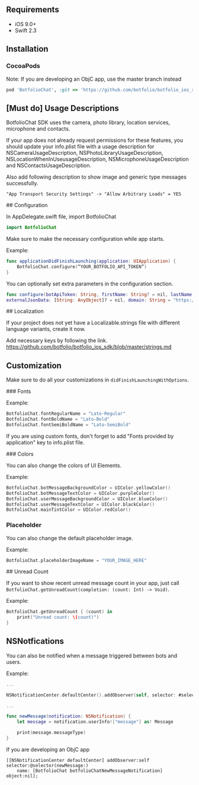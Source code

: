 ## Requirements

- iOS 9.0+
- Swift 2.3

## Installation

### CocoaPods

Note: If you are developing an ObjC app, use the master branch instead
```ruby
pod 'BotfolioChat', :git => 'https://github.com/botfolio/botfolio_ios_sdk.git', :branch => 'swift23'
```

## [Must do] Usage Descriptions 

BotfolioChat SDK uses the camera, photo library, location services, microphone and contacts.

If your app does not already request permissions for these features, you should update your info.plist file with a usage description for NSCameraUsageDescription, NSPhotoLibraryUsageDescription, NSLocationWhenInUseusageDescription, NSMicrophoneUsageDescription and NSContactsUsageDescription.

Also add following description to show image and generic type messages successfully.
```
"App Transport Security Settings" -> "Allow Arbitrary Loads" = YES 
```

## Configuration

In AppDelegate.swift file, import BotfolioChat 

```swift
import BotfolioChat
```

Make sure to make the necessary configuration while app starts. 

Example:
```swift
func applicationDidFinishLaunching(application: UIApplication) {
    BotfolioChat.configure(“YOUR_BOTFOLIO_API_TOKEN”)
}
```
You can optionally set extra parameters in the configuration section. 

```swift
func configure(botApiToken: String, firstName: String? = nil, lastName: String? = nil, 
externalJsonData: [String: AnyObject]? = nil, domain: String = "https://developers.botfol.io")
```
## Localization

If your project does not yet have a Localizable.strings file with different language variants, create it now.

Add necessary keys by following the link. 
https://github.com/botfolio/botfolio_ios_sdk/blob/master/strings.md

## Customization

Make sure to do all your customizations in ```didFinishLaunchingWithOptions```.

### Fonts

Example:
```swift
BotfolioChat.fontRegularName = "Lato-Regular"
BotfolioChat.fontBoldName = "Lato-Bold"
BotfolioChat.fontSemiBoldName = "Lato-SemiBold"
```
If you are using custom fonts, don't forget to add "Fonts provided by application" key to info.plist file.

### Colors

You can also change the colors of UI Elements.

Example:
```swift
BotfolioChat.botMessageBackgroundColor = UIColor.yellowColor()
BotfolioChat.botMessageTextColor = UIColor.purpleColor()
BotfolioChat.userMessageBackgroundColor = UIColor.blueColor()
BotfolioChat.userMessageTextColor = UIColor.blackColor()
BotfolioChat.mainTintColor = UIColor.redColor()
```

### Placeholder

You can also change the default placeholder image.

Example:
```swift
BotfolioChat.placeholderImageName = "YOUR_IMAGE_HERE"
```

## Unread Count

If you want to show recent unread message count in your app, just call ```BotfolioChat.getUnreadCount(completion: (count: Int) -> Void)```.

Example:
```swift
BotfolioChat.getUnreadCount { (count) in
    print("Unread count: \(count)")
}
```

## NSNotfications

You can also be notified when a message triggered between bots and users.

Example: 
```swift
...

NSNotificationCenter.defaultCenter().addObserver(self, selector: #selector(newMessage(_:)), name: NSNotificationName.Botfolio.NewMessage, object: nil)

...

func newMessage(notification: NSNotification) {
    let message = notification.userInfo!["message"] as! Message

    print(message.messageType)
}

```

If you are developing an ObjC app

```objc
[[NSNotificationCenter defaultCenter] addObserver:self selector:@selector(newMessage:)
    name: [BotfolioChat botfolioChatNewMessageNotification] object:nil];
```
